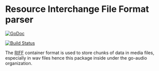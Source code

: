# Resource Interchange File Format parser

[![GoDoc](http://godoc.org/github.com/go-audio/riff?status.svg)](http://godoc.org/go-audio/riff)

[![Build
Status](https://travis-ci.org/go-audio/riff.png)](https://travis-ci.org/go-audio/riff)

The [RIFF](https://en.wikipedia.org/wiki/Resource_Interchange_File_Format) container format is used to store chunks of data in media files, especially in wav files hence this package inside under the go-audio organization.
